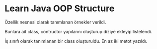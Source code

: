 # Learn Java OOP Structure
<p>Özellik nesnesi olarak tanımlanan örnekler verildi.</p> 
<p>Bunlara ait class, contructor yapılarını oluşturup diziye ekleyip listelendi. </p> 
<p>İş sınıfı olarak tanımlanan bir class oluşturuldu. En az iki metot yazıldı.</p> 
